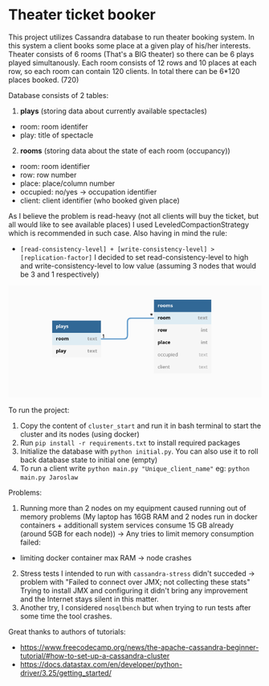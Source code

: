 # Theater ticket booker

This project utilizes Cassandra database to run theater booking system.
In this system a client books some place at a given play of his/her interests.
Theater consists of 6 rooms (That's a BIG theater) so there can be 6 plays played simultanously.
Each room consists of 12 rows and 10 places at each row, so each room can contain 120 clients.
In total there can be 6*120 places booked. (720)

Database consists of 2 tables:
 1) **plays** (storing data about currently available spectacles)
  - room: room identifer
  - play: title of spectacle
 2) **rooms** (storing data about the state of each room (occupancy))
  - room: room identifier
  - row: row number
  - place: place/column number
  - occupied: no/yes -> occupation identifier
  - client: client identifier (who booked given place)

As I believe the problem is read-heavy (not all clients will buy the ticket, but all would like to see available places) I used LeveledCompactionStrategy which is recommended in such case. Also having in mind the rule:
 - `[read-consistency-level] + [write-consistency-level] > [replication-factor]`
I decided to set read-consistency-level to high and write-consistency-level to low value (assuming 3 nodes that would be 3 and 1 respectively)

![Scheme](scheme.png)

To run the project:
1) Copy the content of `cluster_start` and run it in bash terminal to start the cluster and its nodes (using docker)
2) Run `pip install -r requirements.txt` to install required packages
3) Initialize the database with `python initial.py`. You can also use it to roll back database state to initial one (empty)
4) To run a client write `python main.py "Unique_client_name"` eg: `python main.py Jaroslaw`



Problems:

1) Running more than 2 nodes on my equipment caused running out of memory problems (My laptop has 16GB RAM and 2 nodes run in docker containers + additionall system services consume 15 GB already (around 5GB for each node)) -> Any tries to limit memory consumption failed:
 - limiting docker container max RAM -> node crashes
2) Stress tests I intended to run with `cassandra-stress` didn't succeded -> problem with "Failed to connect over JMX; not collecting these stats" Trying to install JMX and configuring it didn't bring any improvement and the Internet stays silent in this matter.
3) Another try, I considered `nosqlbench` but when trying to run tests after some time the tool crashes.


Great thanks to authors of tutorials:
 - https://www.freecodecamp.org/news/the-apache-cassandra-beginner-tutorial/#how-to-set-up-a-cassandra-cluster
 - https://docs.datastax.com/en/developer/python-driver/3.25/getting_started/